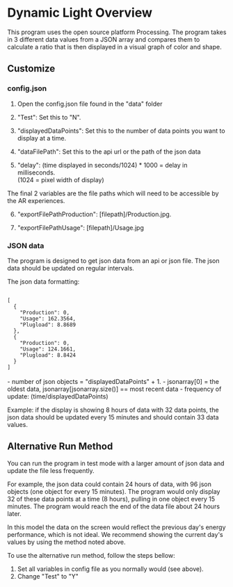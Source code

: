 # Dynamic Light Overview
 
This program uses the open source platform Processing. The program takes in 3 different data values from a JSON array and compares them to calculate a ratio that is then displayed in a visual graph of color and shape. 


## Customize

### config.json

1. Open the config.json file found in the "data" folder

2. "Test": Set this to "N". 
    
3. "displayedDataPoints": Set this to the number of data points you want to display at a time.

4. "dataFilePath": Set this to the api url or the path of the json data

5.  "delay": (time displayed in seconds/1024) * 1000 = delay in milliseconds.<br/>
    (1024 = pixel width of display)

The final 2 variables are the file paths which will need to be accessible by the AR experiences.

6. "exportFilePathProduction": [filepath]/Production.jpg.

7. "exportFilePathUsage": [filepath]/Usage.jpg

### JSON data

The program is designed to get json data from an api or json file. The json data should be updated on regular intervals. 

The json data formatting: <br/>

<code>
[ 
  { 
    "Production": 0, 
    "Usage": 162.3564, 
    "Plugload": 8.8689
  }, 
  { 
    "Production": 0,
    "Usage": 124.1661,
    "Plugload": 8.8424
  }
]
</code>
<br/>
- number of json objects = "displayedDataPoints" + 1. 
- jsonarray[0] = the oldest data, jsonarray[jsonarray.size()] == most recent data
- frequency of update: (time/displayedDataPoints) 

Example: if the display is showing 8 hours of data with 32 data points, the json data should be updated every 15 minutes and should contain 33 data values.



## Alternative Run Method

You can run the program in test mode with a larger amount of json data and update the file less frequently. 

For example, the json data could contain 24 hours of data, with 96 json objects (one object for every 15 minutes). 
The program would only display 32 of these data points at a time (8 hours), pulling in one object every 15 minutes. 
The program would reach the end of the data file about 24 hours later. 

In this model the data on the screen would reflect the previous day's energy performance, which is not ideal. 
We recommend showing the current day's values by using the method noted above. 

To use the alternative run method, follow the steps bellow:

1. Set all variables in config file as you normally would (see above). 
2. Change "Test" to "Y"
